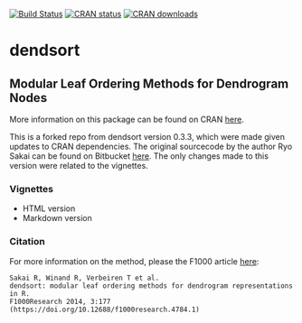 [![Build Status](https://travis-ci.com/evanbiederstedt/dendsort.svg?branch=master)](https://travis-ci.com/github/evanbiederstedt/dendsorts)
[![CRAN status](https://www.r-pkg.org/badges/version/dendsort)](https://cran.r-project.org/package=dendsort)
[![CRAN downloads](https://cranlogs.r-pkg.org/badges/dendsort)](https://cran.r-project.org/package=dendsort)


# dendsort

## Modular Leaf Ordering Methods for Dendrogram Nodes

More information on this package can be found on CRAN [here](https://cran.r-project.org/web/packages/dendsort/index.html).

This is a forked repo from dendsort version 0.3.3, which were made given updates to CRAN dependencies. The original sourcecode by the author Ryo Sakai can be found on Bitbucket [here](https://bitbucket.org/vda-lab/dendsort/wiki/Home). The only changes made to this version were related to the vignettes. 

### Vignettes

* HTML version
* Markdown version

### Citation

For more information on the method, please the F1000 article [here](https://f1000research.com/articles/3-177/v1):

```
Sakai R, Winand R, Verbeiren T et al. 
dendsort: modular leaf ordering methods for dendrogram representations in R.
F1000Research 2014, 3:177 (https://doi.org/10.12688/f1000research.4784.1)
```
